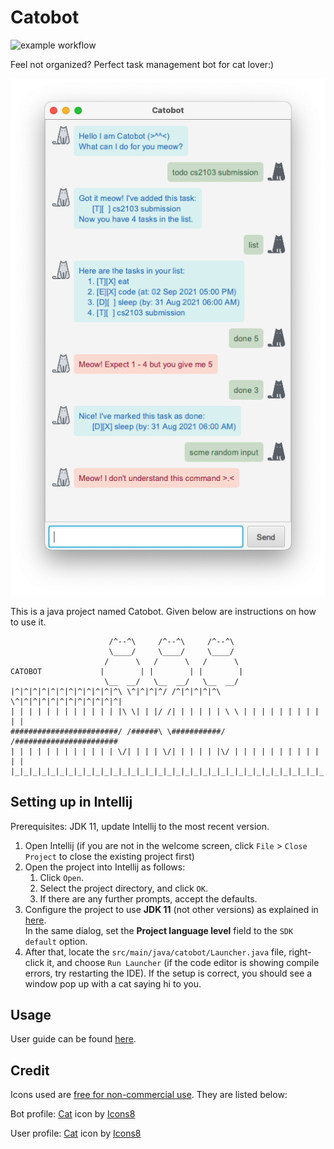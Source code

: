 # Catobot
![example workflow](https://github.com/ziqing26/ip/actions/workflows/main.yml/badge.svg)

Feel not organized? Perfect task management bot for cat lover:)

![](docs/Ui.png)

This is a java project named Catobot. Given below are instructions on how to use it.
```
                      /^--^\     /^--^\     /^--^\
                      \____/     \____/     \____/
                     /      \   /      \   /      \
CATOBOT             |        | |        | |        |
                     \__  __/   \__  __/   \__  __/
|^|^|^|^|^|^|^|^|^|^|^|^\ \^|^|^|^/ /^|^|^|^|^\ \^|^|^|^|^|^|^|^|^|^|^|^|
| | | | | | | | | | | | |\ \| | |/ /| | | | | | \ \ | | | | | | | | | | |
########################/ /######\ \###########/ /#######################
| | | | | | | | | | | | \/| | | | \/| | | | | |\/ | | | | | | | | | | | |
|_|_|_|_|_|_|_|_|_|_|_|_|_|_|_|_|_|_|_|_|_|_|_|_|_|_|_|_|_|_|_|_|_|_|_|_|
```

## Setting up in Intellij

Prerequisites: JDK 11, update Intellij to the most recent version.

1. Open Intellij (if you are not in the welcome screen, click `File` > `Close Project` to close the existing project first)
2. Open the project into Intellij as follows:
   1. Click `Open`.
   1. Select the project directory, and click `OK`.
   1. If there are any further prompts, accept the defaults.
3. Configure the project to use **JDK 11** (not other versions) as explained in [here](https://www.jetbrains.com/help/idea/sdk.html#set-up-jdk).<br>
   In the same dialog, set the **Project language level** field to the `SDK default` option.
4. After that, locate the `src/main/java/catobot/Launcher.java` file, right-click it, and choose `Run Launcher` (if the code editor is showing compile errors, try restarting the IDE). If the setup is correct, you should see a window pop up with a cat saying hi to you.

## Usage
User guide can be found [here](https://ziqing26.github.io/ip/).

## Credit
Icons used are [free for non-commercial use](https://icons8.com/license). They are listed below:

Bot profile:
<a target="_blank" href="https://icons8.com/icon/121197/cat">Cat</a>
icon by <a target="_blank" href="https://icons8.com">Icons8</a>

User profile:
<a target="_blank" href="https://icons8.com/icon/121351/cat">Cat</a>
icon by <a target="_blank" href="https://icons8.com">Icons8</a>